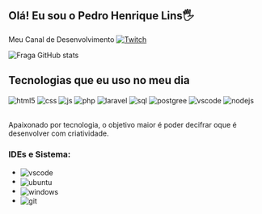 ## Olá! Eu sou o Pedro Henrique Lins🖐️

Meu Canal de Desenvolvimento
[![Twitch](https://img.shields.io/badge/Twitch-9146FF?style=for-the-badge&logo=twitch&logoColor=white)](https://www.twitch.tv/bililinsdev)

![Fraga GitHub stats](https://github-readme-stats.vercel.app/api?username=Pedrolins157&show_icons=true&theme=dracula&count_private=true)

## Tecnologias que eu uso no meu dia

<div style="display: inline_block">
  <img align="center" alt="html5" src="https://img.shields.io/badge/HTML5-E34F26?style=for-the-badge&logo=html5&logoColor=white" />
  <img align="center" alt="css" src="https://img.shields.io/badge/CSS3-1572B6?style=for-the-badge&logo=css3&logoColor=white" />
  <img align="center" alt="js" src="https://img.shields.io/badge/JavaScript-F7DF1E?style=for-the-badge&logo=javascript&logoColor=black" />
  <img align="center" alt="php" src="	https://img.shields.io/badge/PHP-777BB4?style=for-the-badge&logo=php&logoColor=white"/>
  <img align="center" alt="laravel" src="https://img.shields.io/badge/Laravel-FF2D20?style=for-the-badge&logo=laravel&logoColor=white" />
  <img align="center" alt="sql" src="https://img.shields.io/badge/MySQL-00000F?style=for-the-badge&logo=mysql&logoColor=white" />
  <img align="center" alt="postgree" src="https://img.shields.io/badge/PostgreSQL-316192?style=for-the-badge&logo=postgresql&logoColor=white" />
  <img align="center" alt="vscode" src="https://img.shields.io/badge/PostgreSQL-316192?style=for-the-badge&logo=postgresql&logoColor=white" />
  <img align="center" alt="nodejs" src="https://img.shields.io/badge/Node.js-43853D?style=for-the-badge&logo=node.js&logoColor=white" />
</div><br/>

Apaixonado por tecnologia, o objetivo maior é poder decifrar oque é desenvolver com criatividade.

### IDEs e Sistema:
-  <img align="center" alt="vscode" src="https://img.shields.io/badge/Made%20for-VSCode-1f425f.svg" />
- <img align="center" alt="ubuntu" src="https://img.shields.io/badge/Ubuntu-E95420?style=for-the-badge&logo=ubuntu&logoColor=white" />
- <img align="center" alt="windows" src="https://img.shields.io/badge/Windows-0078D6?style=for-the-badge&logo=windows&logoColor=white" />
- <img align="center" alt="git" src="https://img.shields.io/badge/GitHub-100000?style=for-the-badge&logo=github&logoColor=white" />
